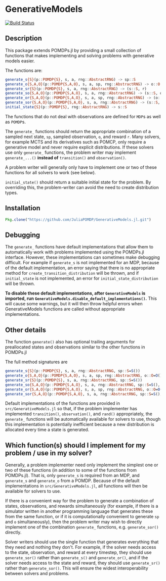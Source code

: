 # GenerativeModels

[![Build Status](https://travis-ci.org/JuliaPOMDP/GenerativeModels.jl.svg?branch=master)](https://travis-ci.org/JuliaPOMDP/GenerativeModels.jl)

## Description

This package extends POMDPs.jl by providing a small collection of functions that makes implementing and solving problems with generative models easier.

The functions are:
```julia
generate_s{S}(p::POMDP{S}, s, a, rng::AbstractRNG) -> sp::S
generate_o{S,A,O}(p::POMDP{S,A,O}, s, a, sp, rng::AbstractRNG) -> o::O
generate_sr{S}(p::POMDP{S}, s, a, rng::AbstractRNG) -> (s::S, r)
generate_so{S,A,O}(p::POMDP{S,A,O}, s, a, rng::AbstractRNG) -> (s::S, o::O)
generate_or{S,A,O}(p::POMDP{S,A,O}, s, a, sp, rng::AbstractRNG) -> (o::O, r)
generate_sor{S,A,O}(p::POMDP{S,A,O}, s, a, rng::AbstractRNG) -> (s::S, o::O, r)
initial_state{S}(p::POMDP{S}, rng::AbstractRNG) -> s::S
```

The functions that do not deal with observations are defined for `MDP`s as well as `POMDP`s.

The `generate_` functions should return the appropriate combination of a sampled next state, `sp`, sampled observation, `o`, and reward `r`. Many solvers, for example MCTS and its derivatives such as POMCP, only require a generative model and never require explicit distributions. If these solvers use only `generate_` functions, the problem writer may implement `generate_...()` **instead of** `transition()` and `observation()`.

A problem writer will generally only have to implement one or two of these functions for all solvers to work (see below).

`initial_state()` should return a suitable initial state for the problem. By overriding this, the problem-writer can avoid the need to create distribution types.

## Installation

```julia
Pkg.clone("https://github.com/JuliaPOMDP/GenerativeModels.jl.git")
```

## Debugging

The `generate_` functions have default implementations that allow them to automatically work with problems implemented using the POMDPs.jl interface. However, these implementations can sometimes make debugging difficult. For example if `generate_s` is not implemented for an MDP, because of the default implementation, an error saying that there is no appropriate method for `create_transition_distribution` will be thrown, and if `initial_state` is not implemented, an error for `initial_state_distribution` will be thrown.

**To disable these default implementations, after `GenerativeModels` is imported, run `GenerativeModels.disable_default_implementations()`.** This will cause some warnings, but it will then throw helpful errors when GenerativeModels functions are called without appropriate implementations.

## Other details

The function `generate()` also has optional trailing arguments for preallocated states and observations similar to the other functions in POMDPs.jl

The full method signatures are
```julia
generate_s{S}(p::POMDP{S}, s, a, rng::AbstractRNG, sp::S=S())
generate_o{S,A,O}(p::POMDP{S,A,O}, s, a, sp, rng::AbstractRNG, o::O=O())
generate_sr{S}(p::POMDP{S}, s, a, rng::AbstractRNG, sp::S=S())
generate_so{S,A,O}(p::POMDP{S,A,O}, s, a, rng::AbstractRNG, sp::S=S(), o::O=O())
generate_or{S,A,O}(p::POMDP{S,A,O}, s, a, sp, rng::AbstractRNG, o::O=O())
generate_sor{S,A,O}(p::POMDP{S,A,O}, s, a, rng::AbstractRNG, sp::S=S(), o::O=O())
```

Default implementations of the functions are provided in `src/GenerativeModels.jl` so that, if the problem implementer has implemented `transition()`, `observation()`, and `rand()` appropriately, the `generate_` functions will be automatically available for solvers to use, though this implementation is potentially inefficient because a new distribution is allocated every time a state is generated.

## Which function(s) should I implement for my problem / use in my solver?

Generally, a problem implementer need only implement the simplest one or two of these functions (in addition to some of the functions from POMDPs.jl). That is, only `generate_s` is required from an MDP, and `generate_s` and `generate_o` from a POMDP. Because of the default implementations in `src/GenerativeModels.jl`, all functions will then be available for solvers to use.

If there is a convenient way for the problem to generate a combination of states, observations, and rewards simultaneously (for example, if there is a simulator written in another programming language that generates these from the same function, or if it is computationally convenient to generate `sp` and `o` simultaneously), then the problem writer may wish to directly implement one of the combination `generate_` functions, e.g. `generate_sor()` directly.

Solver writers should use the single function that generates everything that they need and nothing they don't. For example, if the solver needs access to the state, observation, and reward at every timestep, they should use `generate_sor()` rather than `generate_s()` and `generate_or()`, and if the solver needs access to the state and reward, they should use `generate_sr()` rather than `generate_sor()`. This will ensure the widest interoperability between solvers and problems.
